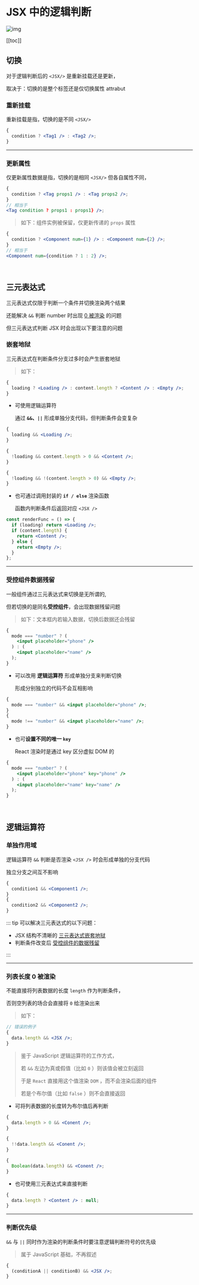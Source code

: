 # JSX 中的逻辑判断

![img](https://res.cloudinary.com/practicaldev/image/fetch/s--jaFWlQCW--/c_imagga_scale,f_auto,fl_progressive,h_420,q_auto,w_1000/https://dev-to-uploads.s3.amazonaws.com/i/bqc1gncxdhau0zfuxqmp.png)

[[toc]]

## 切换

对于逻辑判断后的 `<JSX/>` 是重新挂载还是更新，

取决于：切换的是整个标签还是仅切换属性 attrabut

### 重新挂载

重新挂载是指，切换的是不同 `<JSX/>`

```jsx
{
  condition ? <Tag1 /> : <Tag2 />;
}
```

---

### 更新属性

仅更新属性数据是指，切换的是相同 `<JSX/>` 但各自属性不同，

```jsx
{
  condition ? <Tag props1 /> : <Tag props2 />;
}
// 相当于
<Tag condition ? props1 : props1} />;
```

> 如下：组件实例被保留，仅更新传递的 `props` 属性

```jsx
{
  condition ? <Component num={1} /> : <Component num={2} />;
}
// 相当于
<Component num={condition ? 1 : 2} />;
```

<br/>

## 三元表达式

三元表达式仅限于判断一个条件并切换渲染两个结果

还能解决 `&&` 判断 number 时出现 [0 被渲染](https://blaxberry.github.io/vuepress-studynotes/notes/front/React/Basic/JSX/JSX_Conditions.html#列表长度-0-被渲染) 的问题

但三元表达式判断 JSX 时会出现以下要注意的问题

### 嵌套地狱

三元表达式在判断条件分支过多时会产生嵌套地狱

> 如下：

```jsx
{
  loading ? <Loading /> : content.length ? <Content /> : <Empty />;
}
```

- 可使用逻辑运算符

  通过 **`&&`、`||`** 形成单独分支代码，但判断条件会变复杂

```jsx
{
  loading && <Loading />;
}

{
  !loading && content.length > 0 && <Content />;
}

{
  !loading && !(content.length > 0) && <Empty />;
}
```

- 也可通过调用封装的 **`if / else`** 渲染函数

  函数内判断条件后返回对应 `<JSX />`

```jsx
const renderFunc = () => {
  if (loading) return <Loading />;
  if (content.length) {
    return <Content />;
  } else {
    return <Empty />;
  }
};
```

---

### 受控组件数据残留

一般组件通过三元表达式来切换是无所谓的,

但若切换的是同名**受控组件**，会出现数据残留问题

> 如下：文本框内若输入数据，切换后数据还会残留

```jsx
{
  mode === "number" ? (
    <input placeholder="phone" />
  ) : (
    <input placeholder="name" />
  );
}
```

- 可以改用 **逻辑运算符** 形成单独分支来判断切换

  形成分别独立的代码不会互相影响

```jsx
{
  mode === "number" && <input placeholder="phone" />;
}
{
  mode !== "number" && <input placeholder="name" />;
}
```

- 也可**设置不同的唯一 `key`**

  React 渲染时是通过 key 区分虚拟 DOM 的

```jsx
{
  mode === "number" ? (
    <input placeholder="phone" key="phone" />
  ) : (
    <input placeholder="name" key="name" />
  );
}
```

<br/>

## 逻辑运算符

### 单独作用域

逻辑运算符 `&&` 判断是否渲染 `<JSX />` 时会形成单独的分支代码

独立分支之间互不影响

```jsx
{
  condition1 && <Component1 />;
}
{
  condition2 && <Component2 />;
}
```

::: tip 可以解决三元表达式的以下问题：

- JSX 结构不清晰的 [三元表达式嵌套地狱](https://blaxberry.github.io/vuepress-studynotes/notes/front/React/Basic/JSX/JSX_Conditions.html#嵌套地狱)
- 判断条件改变后 [受控组件的数据残留](https://blaxberry.github.io/vuepress-studynotes/notes/front/React/Basic/JSX/JSX_Conditions.html#受控组件数据残留)

:::

---

### 列表长度 0 被渲染

不能直接将列表数据的长度 `length` 作为判断条件，

否则空列表的场合会直接将 `0` 给渲染出来

> 如下：

```jsx
// 错误的例子
{
  data.length && <JSX />;
}
```

> 鉴于 JavaScript 逻辑运算符的工作方式，
>
> 若 `&&` 左边为真或假值（比如 `0` ）则该值会被立刻返回
>
> 于是 `React` 直接用这个值渲染 `DOM` ，而不会渲染后面的组件
>
> 若是个布尔值（比如 `false` ）则不会直接返回

- 可将列表数据的长度转为布尔值后再判断

```jsx
{
  data.length > 0 && <Conent />;
}

{
  !!data.length && <Conent />;
}

{
  Boolean(data.length) && <Conent />;
}
```

- 也可使用三元表达式来直接判断

```jsx
{
  data.length ? <Content /> : null;
}
```

---

### 判断优先级

`&&` 与 `||` 同时作为渲染的判断条件时要注意逻辑判断符号的优先级

> 属于 JavaScript 基础，不再叙述

```jsx
{
  (conditionA || conditionB) && <JSX />;
}
```
